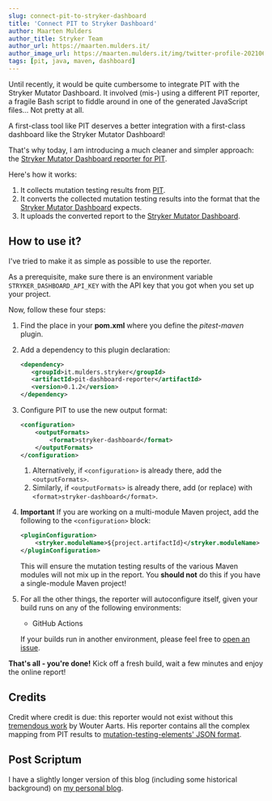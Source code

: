 ```yaml
---
slug: connect-pit-to-stryker-dashboard
title: 'Connect PIT to Stryker Dashboard'
author: Maarten Mulders
author_title: Stryker Team
author_url: https://maarten.mulders.it/
author_image_url: https://maarten.mulders.it/img/twitter-profile-202106.png
tags: [pit, java, maven, dashboard]
---
```


<head>
  <link rel="canonical" href="https://maarten.mulders.it/2022/07/mutation-testing-badge-with-pit-and-stryker-dashboard/" />
</head>

Until recently, it would be quite cumbersome to integrate PIT with the Stryker Mutator Dashboard.
It involved (mis-) using a different PIT reporter, a fragile Bash script to fiddle around in one of the generated JavaScript files...
Not pretty at all.

A first-class tool like PIT deserves a better integration with a first-class dashboard like the Stryker Mutator Dashboard!

<!-- truncate -->

That's why today, I am introducing a much cleaner and simpler approach: the [Stryker Mutator Dashboard reporter for PIT](https://github.com/mthmulders/pit-stryker-dashboard-reporter).

Here's how it works:

1. It collects mutation testing results from [PIT](https://pitest.org/).
1. It converts the collected mutation testing results into the format that the [Stryker Mutator Dashboard](https://dashboard.stryker-mutator.io/) expects.
1. It uploads the converted report to the [Stryker Mutator Dashboard](https://dashboard.stryker-mutator.io/).

## How to use it?

I've tried to make it as simple as possible to use the reporter.

As a prerequisite, make sure there is an environment variable `STRYKER_DASHBOARD_API_KEY` with the API key that you got when you set up your project.

Now, follow these four steps:

1. Find the place in your **pom.xml** where you define the _pitest-maven_ plugin.
2. Add a dependency to this plugin declaration:
   ```xml
   <dependency>
      <groupId>it.mulders.stryker</groupId>
      <artifactId>pit-dashboard-reporter</artifactId>
      <version>0.1.2</version>
   </dependency>
   ```
3. Configure PIT to use the new output format:
   ```xml
   <configuration>
       <outputFormats>
           <format>stryker-dashboard</format>
       </outputFormats>
   </configuration>
   ```
   1. Alternatively, if `<configuration>` is already there, add the `<outputFormats>`.
   2. Similarly, if `<outputFormats>` is already there, add (or replace) with `<format>stryker-dashboard</format>`.
4. **Important** If you are working on a multi-module Maven project, add the following to the `<configuration>` block:
   ```xml
   <pluginConfiguration>
       <stryker.moduleName>${project.artifactId}</stryker.moduleName>
   </pluginConfiguration>
   ```
   This will ensure the mutation testing results of the various Maven modules will not mix up in the report.
   You **should not** do this if you have a single-module Maven project!
5. For all the other things, the reporter will autoconfigure itself, given your build runs on any of the following environments:

   - GitHub Actions

   If your builds run in another environment, please feel free to [open an issue](https://github.com/mthmulders/pit-stryker-dashboard-reporter/issues/new).

**That's all - you're done!**
Kick off a fresh build, wait a few minutes and enjoy the online report!

## Credits

Credit where credit is due: this reporter would not exist without this [tremendous work](https://github.com/wmaarts/pitest-mutation-testing-elements-plugin) by Wouter Aarts.
His reporter contains all the complex mapping from PIT results to [mutation-testing-elements' JSON format](https://github.com/stryker-mutator/mutation-testing-elements/tree/master/packages/report-schema).

## Post Scriptum

I have a slightly longer version of this blog (including some historical background) on [my personal blog](https://maarten.mulders.it/2022/07/mutation-testing-badge-with-pit-and-stryker-dashboard/).

